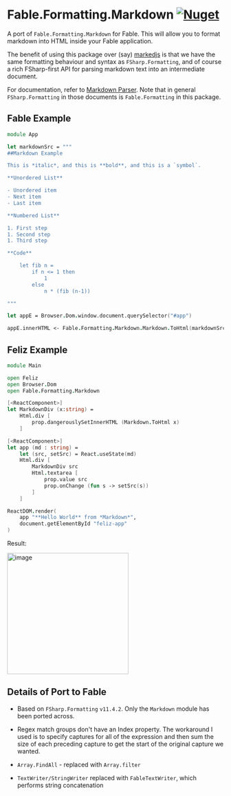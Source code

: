 # Fable.Formatting.Markdown [![Nuget](https://img.shields.io/nuget/v/Fable.Formatting.Markdown.svg?maxAge=0&colorB=brightgreen)](https://www.nuget.org/packages/Fable.Formatting.Markdown)

A port of `Fable.Formatting.Markdown` for Fable. This will allow you to format markdown into HTML inside your Fable application.

The benefit of using this package over (say) [markedjs](https://github.com/markedjs/marked) is that we have the same formatting behaviour and syntax as `FSharp.Formatting`, and of course a rich FSharp-first API for parsing markdown text into an intermediate document.

For documentation, refer to [Markdown Parser](https://fsprojects.github.io/FSharp.Formatting/markdown.html). Note that in general `FSharp.Formatting` in those documents is `Fable.Formatting` in this package.

## Fable Example

```fsharp
module App

let markdownSrc = """
##Markdown Example

This is *italic*, and this is **bold**, and this is a `symbol`.

**Unordered List**

- Unordered item
- Next item
- Last item

**Numbered List**

1. First step
1. Second step
1. Third step

**Code**

    let fib n =
        if n <= 1 then
            1
        else
            n * (fib (n-1))

"""

let appE = Browser.Dom.window.document.querySelector("#app")

appE.innerHTML <- Fable.Formatting.Markdown.Markdown.ToHtml(markdownSrc)
```

## Feliz Example

```fsharp
module Main

open Feliz
open Browser.Dom
open Fable.Formatting.Markdown

[<ReactComponent>]
let MarkdownDiv (x:string) =
    Html.div [
        prop.dangerouslySetInnerHTML (Markdown.ToHtml x)
    ]

[<ReactComponent>]
let app (md : string) =
    let (src, setSrc) = React.useState(md)
    Html.div [
        MarkdownDiv src
        Html.textarea [
            prop.value src
            prop.onChange (fun s -> setSrc(s))
        ]
    ]

ReactDOM.render(
    app "**Hello World** from *Markdown*",
    document.getElementById "feliz-app"
)
```

Result:

<img width="282" alt="image" src="https://user-images.githubusercontent.com/285421/128925663-b337781b-c973-4f16-a352-cba92d9f69ed.png">

## Details of Port to Fable

- Based on `FSharp.Formatting` `v11.4.2`. Only the `Markdown` module has been ported across.

- Regex match groups don't have an Index property. The workaround I used is to specify captures for all of the expression and then sum the size of each preceding capture to get the start of the original capture we wanted.

- `Array.FindAll` - replaced with `Array.filter`

- `TextWriter/StringWriter` replaced with `FableTextWriter`, which performs string concatenation

